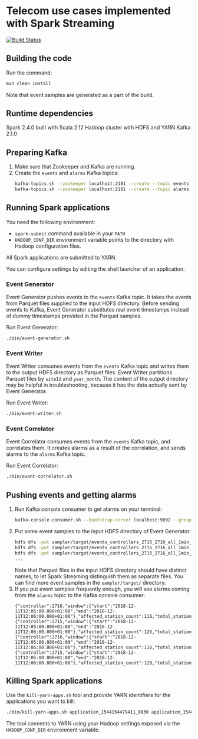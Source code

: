 # Telecom use cases implemented with Spark Streaming

[![Build Status](https://travis-ci.com/tashoyan/telecom-streaming.svg?branch=master)](https://travis-ci.com/tashoyan/telecom-streaming)

## Building the code

Run the command:
```bash
mvn clean install
```
Note that event samples are generated as a part of the build.

## Runtime dependencies

Spark 2.4.0 built with Scala 2.12
Hadoop cluster with HDFS and YARN
Kafka 2.1.0

## Preparing Kafka

1. Make sure that Zookeeper and Kafka are running.
1. Create the `events` and `alarms` Kafka topics:
   ```bash
   kafka-topics.sh --zookeeper localhost:2181 --create --topic events --partitions 5 --replication-factor 1
   kafka-topics.sh --zookeeper localhost:2181 --create --topic alarms --partitions 5 --replication-factor 1
   ```

## Running Spark applications

You need the following environment:
- `spark-submit` command available in your `PATH`
- `HADOOP_CONF_DIR` environment variable points to the directory with Hadoop configuration files.

All Spark applications are submitted to YARN.

You can configure settings by editing the shell launcher of an application.

### Event Generator

Event Generator pushes events to the `events` Kafka topic.
It takes the events from Parquet files supplied to the input HDFS directory.
Before sending events to Kafka,
Event Generator substitutes real event timestamps instead of dummy timestamps provided in the Parquet samples.

Run Event Generator:
```bash
./bin/event-generator.sh
```

### Event Writer

Event Writer consumes events from the `events` Kafka topic
and writes them to the output HDFS directory as Parquet files.
Event Writer partitions Parquet files by `siteId` and `year_month`.
The content of the output directory may be helpful in troubleshooting,
because it has the data actually sent by Event Generator.

Run Event Writer:
```bash
./bin/event-writer.sh
```

### Event Correlator

Event Correlator consumes events from the `events` Kafka topic, and correlates them.
It creates alarms as a result of the correlation, and sends alarms to the `alarms` Kafka topic. 

Run Event Correlator:
```bash
./bin/event-correlator.sh
```

## Pushing events and getting alarms

1. Run Kafka console consumer to get alarms on your terminal:
   ```bash
   kafka-console-consumer.sh --bootstrap-server localhost:9092 --group alarms --topic alarms
   ```
1. Put some event samples to the input HDFS directory of Event Generator:
   ```bash
   hdfs dfs -put sampler/target/events_controllers_2715_2716_all_1min_uniq.parquet /stream/input/events1.parquet
   hdfs dfs -put sampler/target/events_controllers_2715_2716_all_1min_uniq.parquet /stream/input/events2.parquet
   hdfs dfs -put sampler/target/events_controllers_2715_2716_all_1min_uniq.parquet /stream/input/events3.parquet
   ...
   ```
   Note that Parquet files in the input HDFS directory should have distinct names,
   to let Spark Streaming distinguish them as separate files.
   You can find more event samples in the `sampler/target/` directory.
1. If you put event samples frequently enough,
   you will see alarms coming from the `alarms` topic to the Kafka console consumer:
   ```text
   {"controller":2716,"window":{"start":"2018-12-11T12:05:00.000+01:00","end":"2018-12-11T12:06:00.000+01:00"},"affected_station_count":116,"total_station_count":116}
   {"controller":2715,"window":{"start":"2018-12-11T12:05:00.000+01:00","end":"2018-12-11T12:06:00.000+01:00"},"affected_station_count":126,"total_station_count":126}
   {"controller":2716,"window":{"start":"2018-12-11T12:05:00.000+01:00","end":"2018-12-11T12:06:00.000+01:00"},"affected_station_count":116,"total_station_count":116}
   {"controller":2715,"window":{"start":"2018-12-11T12:05:00.000+01:00","end":"2018-12-11T12:06:00.000+01:00"},"affected_station_count":126,"total_station_count":126}
   ```

## Killing Spark applications

Use the `kill-yarn-apps.sh` tool and provide YARN identifiers for the applications you want to kill:
```bash
./bin/kill-yarn-apps.sh application_1544154479411_0830 application_1544154479411_0831 application_1544154479411_0837
```
The tool connects to YARN using your Hadoop settings exposed via the `HADOOP_CONF_DIR` environment variable.
